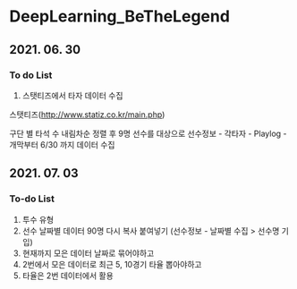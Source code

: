 # DeepLearning_BeTheLegend

## 2021. 06. 30
### To do List
1. 스탯티즈에서 타자 데이터 수집

스탯티즈(http://www.statiz.co.kr/main.php)

구단 별 타석 수 내림차순 정렬 후 9명 선수를 대상으로
선수정보 - 각타자 - Playlog - 개막부터 6/30 까지 데이터 수집

## 2021. 07. 03
### To-do List
1. 투수 유형
2. 선수 날짜별 데이터 90명 다시 복사 붙여넣기 (선수정보 - 날짜별 수집 > 선수명 기입)
3. 현재까지 모은 데이터 날짜로 묶어야하고
4. 2번에서 모은 데이터로 최근 5, 10경기 타율 뽑아야하고
5. 타율은 2번 데이터에서 활용
